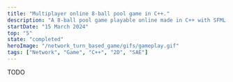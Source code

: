 ```yaml
---
title: "Multiplayer online 8-ball pool game in C++."
description: "A 8-ball pool game playable online made in C++ with SFML."
startDate: "15 March 2024"
top: "5"
state: "completed"
heroImage: "/network_turn_based_game/gifs/gameplay.gif"
tags: ["Network", "Game", "C++", "2D", "SAE"]
---
```


TODO